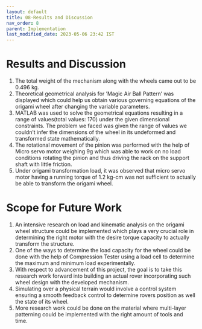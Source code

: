 ```yaml
---
layout: default
title: 08-Results and Discussion
nav_order: 8
parent: Implementation
last_modified_date: 2023-05-06 23:42 IST 
---
```


# Results and Discussion

1. The total weight of the mechanism along with the wheels came out to be 0.496 kg. 
2. Theoretical geometrical analysis for ’Magic Air Ball Pattern’ was displayed which could help us obtain various governing equations of the origami wheel after changing the variable parameters. 
3. MATLAB was used to solve the geometrical equations resulting in a range of values(total values: 170) under the given dimensional constraints. The problem we faced was given the range of values we couldn’t infer the dimensions of the wheel in its undeformed and transformed state mathematically. 
4. The rotational movement of the pinion was performed with the help of Micro servo motor weighing 9g which was able to work on no load conditions rotating the pinion and thus driving the rack on the support shaft with little friction. 
5. Under origami transformation load, it was observed that micro servo motor having a running torque of 1.2 kg-cm was not sufficient to actually be able to transform the origami wheel.

# Scope for Future Work

1. An intensive research on load and kinematic analysis on the origami wheel structure could be implemented which plays a very crucial role in determining the right motor with the desire torque capacity to actually transform the structure. 
2. One of the ways to determine the load capacity for the wheel could be done with the help of Compression Tester using a load cell to determine the maximum and minimum load experimentally. 
3. With respect to advancement of this project, the goal is to take this research work forward into building an actual rover incorporating such wheel design with the developed mechanism. 
4. Simulating over a physical terrain would involve a control system ensuring a smooth feedback control to determine rovers position as well the state of its wheel. 
5. More research work could be done on the material where multi-layer patterning could be implemented with the right amount of tools and time.